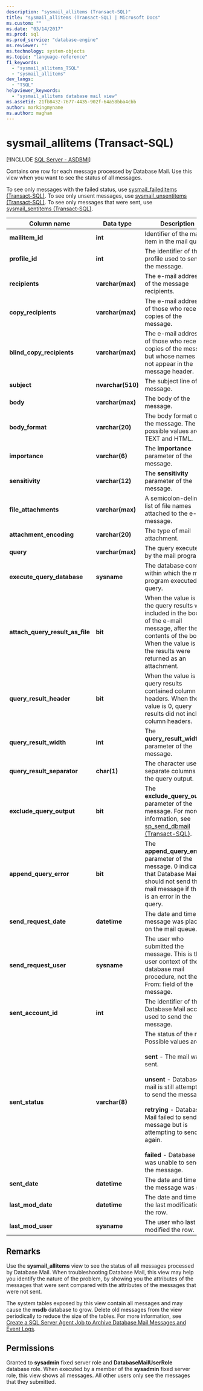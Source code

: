 ```yaml
---
description: "sysmail_allitems (Transact-SQL)"
title: "sysmail_allitems (Transact-SQL) | Microsoft Docs"
ms.custom: ""
ms.date: "03/14/2017"
ms.prod: sql
ms.prod_service: "database-engine"
ms.reviewer: ""
ms.technology: system-objects
ms.topic: "language-reference"
f1_keywords: 
  - "sysmail_allitems_TSQL"
  - "sysmail_allitems"
dev_langs: 
  - "TSQL"
helpviewer_keywords: 
  - "sysmail_allitems database mail view"
ms.assetid: 21fb8432-7677-4435-902f-64a58bba4cbb
author: markingmyname
ms.author: maghan
---
```

# sysmail_allitems (Transact-SQL)
[!INCLUDE [SQL Server - ASDBMI](../../includes/applies-to-version/sql-asdbmi.md)]

  Contains one row for each message processed by Database Mail. Use this view when you want to see the status of all messages.  
  
 To see only messages with the failed status, use [sysmail_faileditems &#40;Transact-SQL&#41;](../../relational-databases/system-catalog-views/sysmail-faileditems-transact-sql.md). To see only unsent messages, use [sysmail_unsentitems &#40;Transact-SQL&#41;](../../relational-databases/system-catalog-views/sysmail-unsentitems-transact-sql.md). To see only messages that were sent, use [sysmail_sentitems &#40;Transact-SQL&#41;](../../relational-databases/system-catalog-views/sysmail-sentitems-transact-sql.md).  
  
|Column name|Data type|Description|  
|-----------------|---------------|-----------------|  
|**mailitem_id**|**int**|Identifier of the mail item in the mail queue.|  
|**profile_id**|**int**|The identifier of the profile used to send the message.|  
|**recipients**|**varchar(max)**|The e-mail addresses of the message recipients.|  
|**copy_recipients**|**varchar(max)**|The e-mail addresses of those who receive copies of the message.|  
|**blind_copy_recipients**|**varchar(max)**|The e-mail addresses of those who receive copies of the message but whose names do not appear in the message header.|  
|**subject**|**nvarchar(510)**|The subject line of the message.|  
|**body**|**varchar(max)**|The body of the message.|  
|**body_format**|**varchar(20)**|The body format of the message. The possible values are TEXT and HTML.|  
|**importance**|**varchar(6)**|The **importance** parameter of the message.|  
|**sensitivity**|**varchar(12)**|The **sensitivity** parameter of the message.|  
|**file_attachments**|**varchar(max)**|A semicolon-delimited list of file names attached to the e-mail message.|  
|**attachment_encoding**|**varchar(20)**|The type of mail attachment.|  
|**query**|**varchar(max)**|The query executed by the mail program.|  
|**execute_query_database**|**sysname**|The database context within which the mail program executed the query.|  
|**attach_query_result_as_file**|**bit**|When the value is 0, the query results were included in the body of the e-mail message, after the contents of the body. When the value is 1, the results were returned as an attachment.|  
|**query_result_header**|**bit**|When the value is 1, query results contained column headers. When the value is 0, query results did not include column headers.|  
|**query_result_width**|**int**|The **query_result_width** parameter of the message.|  
|**query_result_separator**|**char(1)**|The character used to separate columns in the query output.|  
|**exclude_query_output**|**bit**|The **exclude_query_output** parameter of the message. For more information, see [sp_send_dbmail &#40;Transact-SQL&#41;](../../relational-databases/system-stored-procedures/sp-send-dbmail-transact-sql.md).|  
|**append_query_error**|**bit**|The **append_query_error** parameter of the message. 0 indicates that Database Mail should not send the e-mail message if there is an error in the query.|  
|**send_request_date**|**datetime**|The date and time the message was placed on the mail queue.|  
|**send_request_user**|**sysname**|The user who submitted the message. This is the user context of the database mail procedure, not the From: field of the message.|  
|**sent_account_id**|**int**|The identifier of the Database Mail account used to send the message.|  
|**sent_status**|**varchar(8)**|The status of the mail. Possible values are:<br /><br /> **sent** - The mail was sent.<br /><br /> **unsent** - Database mail is still attempting to send the message.<br /><br /> **retrying** - Database Mail failed to send the message but is attempting to send it again.<br /><br /> **failed** - Database mail was unable to send the message.|  
|**sent_date**|**datetime**|The date and time that the message was sent.|  
|**last_mod_date**|**datetime**|The date and time of the last modification of the row.|  
|**last_mod_user**|**sysname**|The user who last modified the row.|  
  
## Remarks  
 Use the **sysmail_allitems** view to see the status of all messages processed by Database Mail. When troubleshooting Database Mail, this view may help you identify the nature of the problem, by showing you the attributes of the messages that were sent compared with the attributes of the messages that were not sent.  
  
 The system tables exposed by this view contain all messages and may cause the **msdb** database to grow. Delete old messages from the view periodically to reduce the size of the tables. For more information, see [Create a SQL Server Agent Job to Archive Database Mail Messages and Event Logs](../../relational-databases/database-mail/create-a-sql-server-agent-job-to-archive-database-mail-messages-and-event-logs.md).  
  
## Permissions  
 Granted to **sysadmin** fixed server role and **DatabaseMailUserRole** database role. When executed by a member of the **sysadmin** fixed server role, this view shows all messages. All other users only see the messages that they submitted.  
  
  
